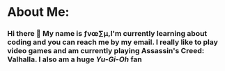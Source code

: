 # About Me:
### Hi there 👋 My name is ƒvœ∑µ,I'm currently learning about coding and you can reach me by my email. I really like to play video games and am currently playing Assassin's Creed: Valhalla. I also am a huge ___Yu-Gi-Oh___ fan 

<!--
**chickenlittleish/Chickenlittleish** is a ✨ _special_ ✨ repository because its `README.md` (this file) appears on your GitHub profile.
